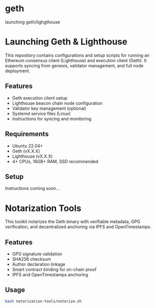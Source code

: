 # geth
launching geth/lighgthouse
# Launching Geth & Lighthouse

This repository contains configurations and setup scripts for running an Ethereum consensus client (Lighthouse) and execution client (Geth). It supports syncing from genesis, validator management, and full node deployment.

## Features
- Geth execution client setup
- Lighthouse beacon chain node configuration
- Validator key management (optional)
- Systemd service files (Linux)
- Instructions for syncing and monitoring

## Requirements
- Ubuntu 22.04+
- Geth (vX.X.X)
- Lighthouse (vX.X.X)
- 4+ CPUs, 16GB+ RAM, SSD recommended

## Setup
Instructions coming soon...
# Notarization Tools

This toolkit notarizes the Geth binary with verifiable metadata, GPG verification, and decentralized anchoring via IPFS and OpenTimestamps.

## Features
- GPG signature validation
- SHA256 checksum
- Author declaration linkage
- Smart contract binding for on-chain proof
- IPFS and OpenTimestamps anchoring

## Usage
```bash
bash notarization-tools/notarize.sh
